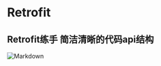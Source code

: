 # Retrofit
Retrofit练手
 简洁清晰的代码api结构 
 ------------

 
 ![Markdown](http://i1.buimg.com/1949/08e3e0a511f859fa.png)
